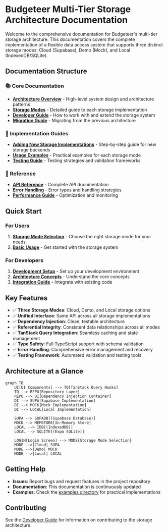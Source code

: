 # Budgeteer Multi-Tier Storage Architecture Documentation

Welcome to the comprehensive documentation for Budgeteer's multi-tier storage architecture. This documentation covers the complete implementation of a flexible data access system that supports three distinct storage modes: Cloud (Supabase), Demo (Mock), and Local (IndexedDB/SQLite).

## Documentation Structure

### 📚 Core Documentation
- **[Architecture Overview](./architecture/README.md)** - High-level system design and architecture patterns
- **[Storage Modes](./storage-modes/README.md)** - Detailed guide to each storage implementation
- **[Developer Guide](./developer-guide/README.md)** - How to work with and extend the storage system
- **[Migration Guide](./migration/README.md)** - Migrating from the previous architecture

### 🔧 Implementation Guides
- **[Adding New Storage Implementations](./developer-guide/adding-storage-implementations.md)** - Step-by-step guide for new storage backends
- **[Usage Examples](./examples/README.md)** - Practical examples for each storage mode
- **[Testing Guide](./testing/README.md)** - Testing strategies and validation frameworks

### 📖 Reference
- **[API Reference](./api/README.md)** - Complete API documentation
- **[Error Handling](./error-handling/README.md)** - Error types and handling strategies
- **[Performance Guide](./performance/README.md)** - Optimization and monitoring

## Quick Start

### For Users
1. **[Storage Mode Selection](./storage-modes/selection.md)** - Choose the right storage mode for your needs
2. **[Basic Usage](./examples/basic-usage.md)** - Get started with the storage system

### For Developers
1. **[Development Setup](./developer-guide/setup.md)** - Set up your development environment
2. **[Architecture Concepts](./architecture/concepts.md)** - Understand the core concepts
3. **[Integration Guide](./developer-guide/integration.md)** - Integrate with existing code

## Key Features

- ✅ **Three Storage Modes**: Cloud, Demo, and Local storage options
- ✅ **Unified Interface**: Same API across all storage implementations
- ✅ **Dependency Injection**: Clean, testable architecture
- ✅ **Referential Integrity**: Consistent data relationships across all modes
- ✅ **TanStack Query Integration**: Seamless caching and state management
- ✅ **Type Safety**: Full TypeScript support with schema validation
- ✅ **Error Handling**: Comprehensive error management and recovery
- ✅ **Testing Framework**: Automated validation and testing tools

## Architecture at a Glance

```mermaid
graph TB
    UI[UI Components] --> TQ[TanStack Query Hooks]
    TQ --> REPO[Repository Layer]
    REPO --> DI[Dependency Injection Container]
    DI --> SUPA[Supabase Implementation]
    DI --> MOCK[Mock Implementation]
    DI --> LOCAL[Local Implementation]
    
    SUPA --> SUPADB[(Supabase Database)]
    MOCK --> MEMSTORE[In-Memory Store]
    LOCAL --> IDB[(IndexedDB)]
    LOCAL --> SQLITE[(Expo SQLite)]
    
    LOGIN[Login Screen] --> MODE{Storage Mode Selection}
    MODE -->|Cloud| SUPA
    MODE -->|Demo| MOCK
    MODE -->|Local| LOCAL
```

## Getting Help

- **Issues**: Report bugs and request features in the project repository
- **Documentation**: This documentation is continuously updated
- **Examples**: Check the [examples directory](./examples/) for practical implementations

## Contributing

See the [Developer Guide](./developer-guide/README.md) for information on contributing to the storage architecture.